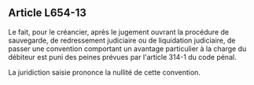 Article L654-13
----
Le fait, pour le créancier, après le jugement ouvrant la procédure de
sauvegarde, de redressement judiciaire ou de liquidation judiciaire, de passer
une convention comportant un avantage particulier à la charge du débiteur est
puni des peines prévues par l'article 314-1 du code pénal.

La juridiction saisie prononce la nullité de cette convention.
